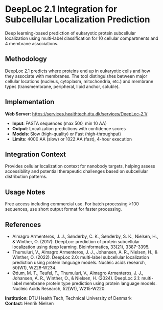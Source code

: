 # DeepLoc 2.1 Integration for Subcellular Localization Prediction

Deep learning-based prediction of eukaryotic protein subcellular localization using multi-label classification for 10 cellular compartments and 4 membrane associations.

## Methodology

DeepLoc 2.1 predicts where proteins end up in eukaryotic cells and how they associate with membranes. The tool distinguishes between major cellular locations (nucleus, cytoplasm, mitochondria, etc.) and membrane types (transmembrane, peripheral, lipid anchor, soluble).

## Implementation

**Web Server:** https://services.healthtech.dtu.dk/services/DeepLoc-2.1/

- **Input**: FASTA sequences (max 500, min 10 AA)
- **Output**: Localization predictions with confidence scores
- **Models**: Slow (high-quality) or Fast (high-throughput)
- **Limits**: 4000 AA (slow) or 1022 AA (fast), 4-hour execution

## Integration Context

Provides cellular localization context for nanobody targets, helping assess accessibility and potential therapeutic challenges based on subcellular distribution patterns.

## Usage Notes

Free access including commercial use. For batch processing >100 sequences, use short output format for faster processing.

## References

- Almagro Armenteros, J. J., Sønderby, C. K., Sønderby, S. K., Nielsen, H., & Winther, O. (2017). DeepLoc: prediction of protein subcellular localization using deep learning. Bioinformatics, 33(21), 3387-3395.
- Thumuluri, V., Almagro Armenteros, J. J., Johansen, A. R., Nielsen, H., & Winther, O. (2022). DeepLoc 2.0: multi-label subcellular localization prediction using protein language models. Nucleic acids research, 50(W1), W228-W234.
- Ødum, M. T., Teufel, F., Thumuluri, V., Almagro Armenteros, J. J., Johansen, A. R., Winther, O., & Nielsen, H. (2024). DeepLoc 2.1: multi-label membrane protein type prediction using protein language models. Nucleic Acids Research, 52(W1), W215-W220.

**Institution**: DTU Health Tech, Technical University of Denmark  
**Contact**: Henrik Nielsen